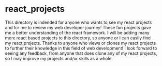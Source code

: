 # react_projects
This directory is indended for anyone who wants to see my react projects and for me to review my web developer journey! These fun projects gave me a better understanding of the react framework. I will be adding many more react based projects to this directory, so anyone or I can easily find my react projects. Thanks to anyone who views or clones my react projects to further their knowledge in this field of web development! I look forward to seeing any feedback, from anyone that does clone any of my react projects, so I may improve my projects and/or skills as a whole.
